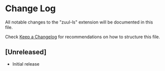 # Change Log

All notable changes to the "zuul-ls" extension will be documented in this file.

Check [Keep a Changelog](http://keepachangelog.com/) for recommendations on how to structure this file.

## [Unreleased]

- Initial release
